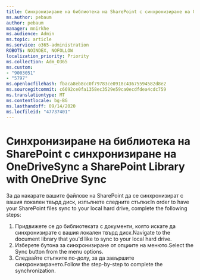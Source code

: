 ```yaml
---
title: Синхронизиране на библиотека на SharePoint с синхронизиране на OneDrive
ms.author: pebaum
author: pebaum
manager: mnirkhe
ms.audience: Admin
ms.topic: article
ms.service: o365-administration
ROBOTS: NOINDEX, NOFOLLOW
localization_priority: Priority
ms.collection: Adm_O365
ms.custom:
- "9003051"
- "5797"
ms.openlocfilehash: fbaca8eb8cc0f79783ce0918c43675594582d8e2
ms.sourcegitcommit: c6692ce0fa1358ec3529e59ca0ecdfdea4cdc759
ms.translationtype: MT
ms.contentlocale: bg-BG
ms.lasthandoff: 09/14/2020
ms.locfileid: "47737401"
---
```

# <a name="sync-a-sharepoint-library-with-onedrive-sync"></a><span data-ttu-id="f628e-102">Синхронизиране на библиотека на SharePoint с синхронизиране на OneDrive</span><span class="sxs-lookup"><span data-stu-id="f628e-102">Sync a SharePoint Library with OneDrive Sync</span></span>

<span data-ttu-id="f628e-103">За да накарате вашите файлове на SharePoint да се синхронизират с вашия локален твърд диск, изпълнете следните стъпки:</span><span class="sxs-lookup"><span data-stu-id="f628e-103">In order to have your SharePoint files sync to your local hard drive, complete the following steps:</span></span>

1. <span data-ttu-id="f628e-104">Придвижете се до библиотеката с документи, която искате да синхронизирате с вашия локален твърд диск.</span><span class="sxs-lookup"><span data-stu-id="f628e-104">Navigate to the document library that you'd like to sync to your local hard drive.</span></span>
2. <span data-ttu-id="f628e-105">Изберете бутона за синхронизиране от опциите на менюто.</span><span class="sxs-lookup"><span data-stu-id="f628e-105">Select the Sync button from the menu options.</span></span>
3. <span data-ttu-id="f628e-106">Следвайте стъпките по-долу, за да завършите синхронизирането.</span><span class="sxs-lookup"><span data-stu-id="f628e-106">Follow the step-by-step to complete the synchronization.</span></span>